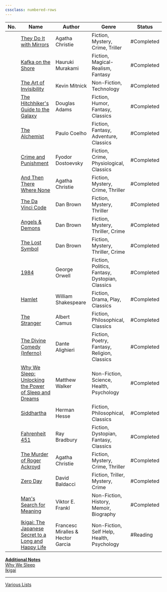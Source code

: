 ```yaml
---
cssclass: numbered-rows
---
```


| No. | Name                                                                                                                    | Author                            | Genre                                           | Status      |
| --- | ----------------------------------------------------------------------------------------------------------------------- | --------------------------------- | ----------------------------------------------- | ----------- |
|     | [They Do It with Mirrors](https://www.goodreads.com/book/show/68930.They_Do_It_With_Mirrors)                            | Agatha Christie                   | Fiction, Mystery, Crime, Triller                | #Completed |
|     | [Kafka on the Shore](https://www.goodreads.com/book/show/4929.Kafka_on_the_Shore)                                       | Hauruki Murakami                  | Fiction, Magical-Realism, Fantasy               | #Completed |
|     | [The Art of Invisibility](https://www.goodreads.com/book/show/30363785-the-art-of-invisibility)                         | Kevin Mitnick                     | Non-Fiction, Technology                         | #Completed |
|     | [The Hitchhiker's Guide to the Galaxy](https://www.goodreads.com/book/show/386162.The_Hitchhiker_s_Guide_to_the_Galaxy) | Douglas Adams                     | Fiction, Humor, Fantasy, Classics               | #Completed |
|     | [The Alchemist](https://www.goodreads.com/book/show/18144590-the-alchemist)                                             | Paulo Coelho                      | Fiction, Fantasy, Adventure, Classics           | #Completed |
|     | [Crime and Punishment](https://www.goodreads.com/book/show/7144.Crime_and_Punishment)                                   | Fyodor Dostoevsky                 | Fiction, Crime, Physiological, Classics         | #Completed |
|     | [And Then There Where None](https://www.goodreads.com/book/show/16299.And_Then_There_Were_None)                         | Agatha Christie                   | Fiction, Mystery, Crime, Thriller               | #Completed |
|     | [The Da Vinci Code](https://www.goodreads.com/book/show/968.The_Da_Vinci_Code)                                          | Dan Brown                         | Fiction, Mystery, Thriller                      | #Completed |
|     | [Angels & Demons](https://www.goodreads.com/book/show/960.Angels_Demons)                                                | Dan Brown                         | Fiction, Mystery, Thriller, Crime               | #Completed |
|     | [The Lost Symbol](https://www.goodreads.com/book/show/6411961-the-lost-symbol)                                          | Dan Brown                         | Fiction, Mystery, Thriller, Crime               | #Completed |
|     | [1984](https://www.goodreads.com/book/show/61439040-1984)                                                               | George Orwell                     | Fiction, Politics, Fantasy, Dystopian, Classics | #Completed |
|     | [Hamlet](https://www.goodreads.com/book/show/1420.Hamlet)                                                               | William Shakespeare               | Fiction, Drama, Play, Classics                  | #Completed |
|     | [The Stranger](https://www.goodreads.com/book/show/49552.The_Stranger)                                                  | Albert Camus                      | Fiction, Philosophical, Classics                | #Completed |
|     | [The Divine Comedy (Inferno)](https://www.goodreads.com/book/show/6656.The_Divine_Comedy)                               | Dante Alighieri                   | Fiction, Poetry, Fantasy, Religion, Classics    | #Completed |
|     | [Why We Sleep: Unlocking the Power of Sleep and Dreams](https://www.goodreads.com/book/show/34466963-why-we-sleep)      | Matthew Walker                    | Non-Fiction, Science, Health, Psychology        | #Completed |
|     | [Siddhartha](https://www.goodreads.com/book/show/52036.Siddhartha)                                                      | Herman Hesse                      | Fiction, Philosophical, Classics                | #Completed |
|     | [Fahrenheit 451](https://www.goodreads.com/book/show/56302573-farenheit-451)                                            | Ray Bradbury                      | Fiction, Dystopian, Fantasy, Classics           | #Completed |
|     | [The Murder of Roger Ackroyd](https://www.goodreads.com/book/show/16328.The_Murder_of_Roger_Ackroyd)                    | Agatha Christie                   | Fiction, Mystery, Crime, Thriller               | #Completed |
|     | [Zero Day](https://www.goodreads.com/book/show/11007587-zero-day)                                                       | David Baldacci                    | Fiction, Triller, Mystery, Crime                | #Completed |
|     | [Man's Search for Meaning](https://www.goodreads.com/book/show/4069.Man_s_Search_for_Meaning)                           | Viktor E. Frankl                  | Non-Fiction, History, Memoir, Biography         | #Completed |
|     | [Ikigai: The Japanese Secret to a Long and Happy Life](https://www.goodreads.com/en/book/show/40534545-ikigai)          | Francesc Miralles & Hector Garcia | Non-Fiction, Self Help, Health, Psychology      | #Reading   |

**<u>Additional Notes</u>**  
[Why We Sleep](Why%20We%20Sleep.md)  
[Ikigai](Ikigai.md)

---

[Various Lists](../Various%20Lists.md)
